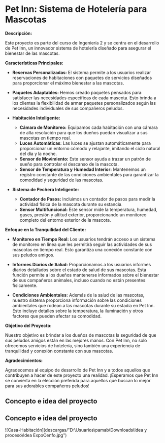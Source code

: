 # Pet Inn: Sistema de Hotelería para Mascotas

**Descripción:**

Este proyecto es parte del curso de Ingeniería 2 y se centra en el desarrollo de Pet Inn, un innovador sistema de hotelería diseñado para asegurar el bienestar de las mascotas. 

**Características Principales:**

- **Reservas Personalizadas:** El sistema permite a los usuarios realizar reservaciones de habitaciones con paquetes de servicios diseñados para proporcionar el máximo bienestar a las mascotas.

- **Paquetes Adaptables:** Hemos creado paquetes pensados para satisfacer las necesidades específicas de cada mascota. Esto brinda a los clientes la flexibilidad de armar paquetes personalizados según las necesidades individuales de sus compañeros peludos.

- **Habitación Inteligente:**
  - **Cámara de Monitoreo:** Equipamos cada habitación con una cámara de alta resolución para que los dueños puedan visualizar a sus mascotas en tiempo real.
  - **Luces Automáticas:** Las luces se ajustan automáticamente para proporcionar un entorno cómodo y relajante, imitando el ciclo natural del día y la noche.
  - **Sensor de Movimiento:** Este sensor ayuda a trazar un patrón de sueño para controlar el descanso de la mascota.
  - **Sensor de Temperatura y Humedad Interior:** Mantenemos un registro constante de las condiciones ambientales para garantizar la comodidad y seguridad de las mascotas.

- **Sistema de Pechera Inteligente:**
  - **Contador de Pasos:** Incluimos un contador de pasos para medir la actividad física de la mascota durante su estancia.
  - **Sensor Multifuncional:** Este sensor mide la temperatura, humedad, gases, presión y altitud exterior, proporcionando un monitoreo completo del entorno exterior de la mascota.

**Enfoque en la Tranquilidad del Cliente:**

- **Monitoreo en Tiempo Real:** Los usuarios tendrán acceso a un sistema de monitoreo en línea que les permitirá seguir las actividades de sus mascotas en tiempo real. Esto garantiza una conexión constante con sus peludos amigos.

- **Informes Diarios de Salud:** Proporcionamos a los usuarios informes diarios detallados sobre el estado de salud de sus mascotas. Esta función permite a los dueños mantenerse informados sobre el bienestar de sus compañeros animales, incluso cuando no están presentes físicamente.

- **Condiciones Ambientales:** Además de la salud de las mascotas, nuestro sistema proporciona información sobre las condiciones ambientales que rodean a las mascotas durante su estadía en Pet Inn. Esto incluye detalles sobre la temperatura, la iluminación y otros factores que pueden afectar su comodidad.

**Objetivo del Proyecto:**

Nuestro objetivo es brindar a los dueños de mascotas la seguridad de que sus peludos amigos están en las mejores manos. Con Pet Inn, no solo ofrecemos servicios de hotelería, sino también una experiencia de tranquilidad y conexión constante con sus mascotas.

**Agradecimientos:**

Agradecemos al equipo de desarrollo de Pet Inn y a todos aquellos que contribuyen a hacer de este proyecto una realidad. ¡Esperamos que Pet Inn se convierta en la elección preferida para aquellos que buscan lo mejor para sus adorables compañeros peludos!


## Concepto e idea del proyecto 
## Concepto e idea del proyecto 
![Casa-Habitación](descargas/"D:\Usuarios\pamab\Downloads\Idea y proceso\Idea ExpoCenfo.jpg")
